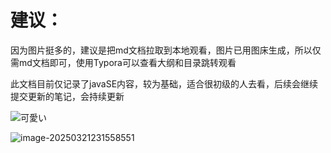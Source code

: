 # 建议：

因为图片挺多的，建议是把md文档拉取到本地观看，图片已用图床生成，所以仅需md文档即可，使用Typora可以查看大纲和目录跳转观看

此文档目前仅记录了javaSE内容，较为基础，适合很初级的人去看，后续会继续提交更新的笔记，会持续更新

![可愛い](https://gitee.com/icecat2233/picture/raw/master/20250321231214432.jpg)

![image-20250321231558551](https://gitee.com/icecat2233/picture/raw/master/20250321231909450.png)
